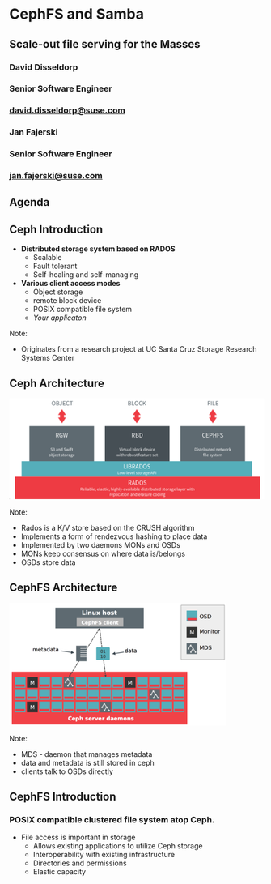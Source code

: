 <!-- .slide: data-state="cover" id="intro-cover" data-timing="20" data-menu-title="Introduction" -->
<div class="title">
    <h1>CephFS and Samba</h1>
    <h2>Scale-out file serving for the Masses</h2>
</div>

<div class="row presenters">
    <div class="presenter presenter-1">
        <h3 class="name">David Disseldorp</h3>
        <h3 class="job-title">Senior Software Engineer</h3>
        <h3 class="email"><a href="mailto:david.disseldorp@suse.com">david.disseldorp@suse.com</a></h3>
    </div>
    <div class="presenter presenter-2">
        <h3 class="name">Jan Fajerski</h3>
        <h3 class="job-title">Senior Software Engineer</h3>
        <h3 class="email"><a href="mailto:jan.fajerski@suse.com">jan.fajerski@suse.com</a></h3>
    </div>
</div>


<!-- .slide: data-state="normal" id="intro-agenda" data-menu-title="Agenda" -->
## Agenda


<!-- .slide: data-state="normal" id="intro-ceph" data-menu-title="Ceph Introduction" -->
## Ceph Introduction
* **Distributed storage system based on RADOS**
  * Scalable
  * Fault tolerant
  * Self-healing and self-managing
* **Various client access modes**
  * Object storage
  * remote block device
  * POSIX compatible file system
  * _Your applicaton_

Note:
* Originates from a research project at UC Santa Cruz Storage Research Systems Center


<!-- .slide: data-state="normal" id="intro-arch" data-menu-title="Ceph Introduction" -->
## Ceph Architecture
<img alt="Ceph Architecture" src="images/ceph-architecture.png"/>

Note:
* Rados is a K/V store based on the CRUSH algorithm
* Implements a form of rendezvous hashing to place data
* Implemented by two daemons MONs and OSDs
* MONs keep consensus on where data is/belongs
* OSDs store data


<!-- .slide: data-state="normal" id="cephfs-arch" data-menu-title="Ceph Introduction" -->
## CephFS Architecture
<img style="max-width: 85%;" alt="CephFS Architecture" src="images/cephfs_arch.png"/>

Note:
* MDS - daemon that manages metadata
* data and metadata is still stored in ceph
* clients talk to OSDs directly


<!-- .slide: data-state="normal" id="cephfs-arch" data-menu-title="Ceph Introduction" -->
## CephFS Introduction

<h3>
POSIX compatible clustered file system atop Ceph.
</h3>

* File access is important in storage
  * Allows existing applications to utilize Ceph storage
  * Interoperability with existing infrastructure
  * Directories and permissions
  * Elastic capacity

